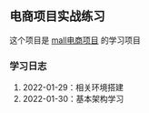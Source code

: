 ## 电商项目实战练习
这个项目是 [mall电商项目](https://github.com/macrozheng/springcloud-learning) 的学习项目

### 学习日志
1. 2022-01-29：相关环境搭建
2. 2022-01-30：基本架构学习